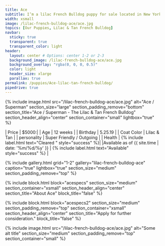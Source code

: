 ```yaml
---
title: Ace
subtitle: I’m a lilac French Bulldog puppy for sale located in New York City. And not just a regular lilac, lilac with tan points, which makes me **really rare**.
width: xsmall
image: /lilac-french-bulldog-ace/ace.jpg
topics: [Our Puppies, Lilac & Tan French Bulldog]
navbar:
  sticky: true
  transparent: true
  transparent_color: light
header:
  layout: center # Options: center 1-2 or 2-3
  background_image: /lilac-french-bulldog-ace/ace.jpg
  background_overlay: "rgba(0, 0, 0, 0.5)"
  color: light
  header_size: xlarge
  parallax: true
permalink: /puppies/Ace-lilac-tan-french-bulldog/
pipedrive: true
---
```


{% include image.html 
	src="/lilac-french-bulldog-ace/ace.jpg"
  alt="Ace / Superman"
  section_size="large"
  section_padding_remove="bottom"
  section_title="Ace / Superman - The Lilac & Tan French Bulldog"
  section_header_align="center"
  section_container="small"
  lightbox="true"
%}


| Price | $5000:|
| Age     | 12 weeks  |
| Birthday     | 5.25.19   |
| Coat Color     | Lilac & Tan   |
| personality     | Super Friendly / Outgoing  |
| Health     |  {% include label.html text="Cleared " style="success" %}|
|Available as of {{ site.time | date: '%m/%d/%y' }}  | {% include label.html text="Available" style="success" %} |

{% include gallery.html 
	grid="1-2"
	gallery="lilac-french-bulldog-ace"
	caption="true"
	lightbox="true"
  section_size="medium"
  section_padding_remove="top"
%}

{% include block.html 
  block="acespecs"
  section_size="medium"
  section_container="xsmall"
  section_header_align="center"
  section_title="About Ace"
  block_title="false"
%}


{% include block.html 
  block="acespecs2"
  section_size="medium"
  section_padding_remove="top"
  section_container="xsmall"
  section_header_align="center"
  section_title="Apply for further consideration."
  block_title="false"
%}

{% include image.html 
	src="/lilac-french-bulldog-ace/ace.jpg"
  alt="Some alt title"
  section_size="medium"
  section_padding_remove="top"
  section_container="small"
%}